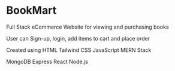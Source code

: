 # BookMart
Full Stack eCommerce Website for viewing and purchasing books

User can Sign-up, login, add items to cart and place order

Created using
HTML
Tailwind CSS
JavaScript
MERN Stack

MongoDB
Express
React
Node.js
